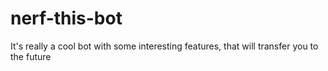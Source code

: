 # nerf-this-bot
It's really a cool bot with some interesting features, that will transfer you to the future
